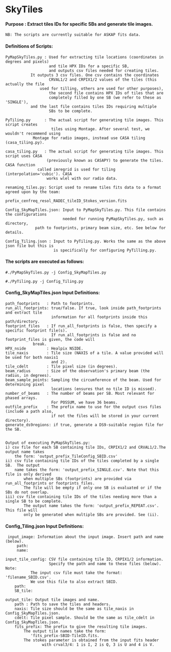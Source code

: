 # SkyTiles

#### Purpose : Extract tiles IDs for specific SBs and generate tile images.
    NB: The scripts are currently suitable for ASKAP fits data. 

#### Definitions of Scripts: 

	PyMapSkyTiles.py : Used for extracting tile locations (coordinates in degrees and pixels) 
                       and tile HPX IDs for a specific SB, 
                       and outputs csv files needed for creating tiles.  
			   It outputs 3 csv files. One csv contains the coordinates  
                       CRVAL1/2 and CRPIX1/2 values of the tiles (this actually the file
		           used for tilling, others are used for other purposes), 
                       the second file contains HPX IDs of tiles that are 
                       completely filled by one SB (we refer to these as 'SINGLE'),
			   and the last file contains tiles IDs requiring multiple 
                       SBs to be complete. 

	PyTiling.py      : The actual script for generating tile images. This script creates 
                        tiles using Montage. After several test, we wouldn't recommend using 
			    Montage for radio images, instead use CASA tiling (casa_tiling.py).      

    casa_tiling.py   : The actual script for generating tile images. This script uses CASA
	                  (previously known as CASAPY) to generate the tiles. CASA function 
		          called imregrid is used for tiling (interpolation='cubic'). CASA
	                  works wlel with our radio data.

    renaming_tiles.py: Script used to rename tiles fits data to a format agreed upon by the team:
	                   prefix_cenfreq_resol_RADEC_tileID_Stokes_version.fits
	
	Config_SkyMapTiles.json: Input to PyMapSkyTiles.py. This file contains the configurations 
                             needed for running PyMapSkyTiles.py, such as directory,
				 path to footprints, primary beam size, etc. See below for details. 
	
	Config_Tiling.json : Input to PyTiling.py. Works the same as the above json file but this is
                         is specifically for configuring PyTilling.py.   

#### The scripts are executed as follows:
	
	
	#./PyMapSkyTiles.py -j Config_SkyMapTiles.py
							
	#./PyTiling.py -j Config_Tiling.py
							

#### Config_SkyMapTiles.json Input  Definitions:

    path_footprints   : Path to footprints.
    run_all_footprints: true/false. If true, look inside path_footprints and extract tile 
                        information for all footprints inside this path/directory. 
    footprint_files   : If run_all_footprints is false, then specify a specific footprint file(s). 
                        If run_all_footprints is false and no footprint_files is given, the code will
			    break.
    HPX_nside         : Healpix NSIDE.  
    tile_naxis        : Tile size (NAXIS of a tile. A value provided will be used for both naxis1 
                        and 2).
    tile_cdelt        : Tile pixel size (in degrees).
    beam_radius       : Size of the observation's primary beam (the radius, in degrees).
    beam_sample_points: Sampling the circumference of the beam. Used for determining pixel 
                        locations (ensures that no tile ID is missed). 
    number_of_beams   : The number of beams per SB. Most relevant for phased arrays. 
                        For POSSUM, we have 36 beams.
    outfile_prefix    : The prefix name to use for the output csvs files (include a path also, 
                        if not the files will be stored in your current directory).
    generate_ds9regions: if true, generate a DS9-suitable region file for the SB. 
     
    
    Output of executing PyMapSkyTiles.py: 
    i) csv file for each SB containing tile IDs, CRPIX1/2 and CRVAL1/2.The output name takes 
		the form: 'output_prefix_TileConfig_SBID.csv'
    ii) csv file containing tile IDs of the tiles completed by a single SB.  The output 
		name takes the form: 'output_prefix_SINGLE.csv'. Note that this file is only derived
            when multiple SBs (footprints) are provided via run_all_footprints or footprints_files. 
	        The file will be empty if only one SB is evaluated or if the SBs do not overlap. 
    iii) csv file containing tile IDs of the tiles needing more than a single SB to be complete. 
            The output name takes the form: 'output_prefix_REPEAT.csv'. This file will 
	        only be generated when multiple SBs are provided. See (ii).
									  

#### Config_Tiling.json Input Definitions:

     input_image: Information about the input image. Insert path and name (below).
         path: 
         name: 
		 
    input_tile_config: CSV file containing tile ID, CRPIX1/2 information. 
                       Specify the path and name to these files (below). Note: 
		       The input csv file must take the format: 'filename_SBID.csv'. 
		       We use this file to also extract SBID. 
        path:
        SB_tile:
   
    output_tile: Output tile images and name. 
        path : Path to save the tiles and headers.
        naxis: Tile size should be the same as tile_naxis in Config_SkyMapTiles.json.
        cdelt: Tile pixel sample. Should be the same as tile_cdelt in Config_SkyMapTiles.json.
        fits_prefix: The prefix to give the resulting tile images.         
			The output tile names take the form: 
		       'fits_prefix-SBID-TileID.fits.     
			The stokes parameter is obtained from the input fits header
                    with crval3/4: 1 is I, 2 is Q, 3 is U and 4 is V.
					 
					 

